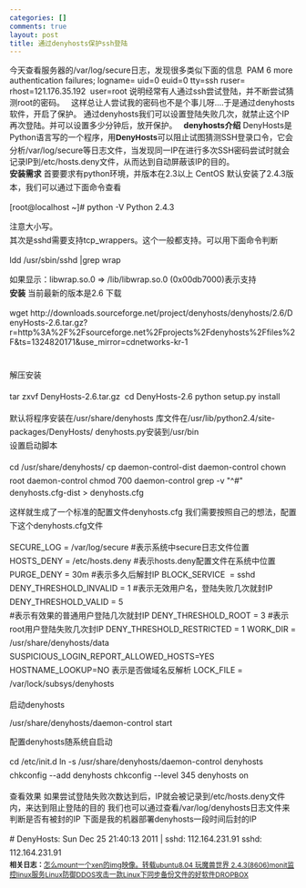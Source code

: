 ```yaml
--- 
categories: []
comments: true
layout: post
title: 通过denyhosts保护ssh登陆
---
```

今天查看服务器的/var/log/secure日志，发现很多类似下面的信息
 PAM 6 more authentication failures; logname= uid=0 euid=0 tty=ssh ruser= rhost=121.176.35.192  user=root
说明经常有人通过ssh尝试登陆，并不断尝试猜测root的密码。
 
这样总让人尝试我的密码也不是个事儿呀....于是通过denyhosts软件，开启了保护。
通过denyhosts我们可以设置登陆失败几次，就禁止这个IP再次登陆。并可以设置多少分钟后，放开保护。
 
<b>denyhosts介绍</b>
DenyHosts是Python语言写的一个程序，用<b style="font-family:arial, 宋体, sans-serif;font-size:14px;line-height:24px;">DenyHosts</b>可以阻止试图猜测SSH登录口令，它会分析/var/log/secure等日志文件，当发现同一IP在进行多次SSH密码尝试时就会记录IP到/etc/hosts.deny文件，从而达到自动屏蔽该IP的目的。
<br>
<b>安装需求</b>
<span class="Apple-style-span" style="font-size:14px;line-height:24px;">首要要求有python环境，并版本在2.3以上</span>
<span class="Apple-style-span" style="font-size:14px;line-height:24px;">CentOS 默认安装了2.4.3版本，我们可以通过下面命令查看</span>
<span class="Apple-style-span" style="font-size:14px;line-height:24px;"><br></span>


<div id="kindeditor" class="quote">[root@localhost ~]# python -V
Python 2.4.3
</div>


<span class="Apple-style-span" style="font-size:14px;line-height:24px;">注意大小写。</span>
<span class="Apple-style-span" style="font-size:14px;line-height:24px;"><br></span>
<span class="Apple-style-span" style="font-size:14px;line-height:24px;">其次是sshd需要支持tcp_wrappers。这个一般都支持。可以用下面命令判断</span>

<div id="kindeditor" class="quote">ldd /usr/sbin/sshd |grep wrap</div>

<span class="Apple-style-span" style="font-size:14px;line-height:24px;">如果显示：libwrap.so.0 => /lib/libwrap.so.0 (0x00db7000)表示支持</span>
<span class="Apple-style-span" style="font-size:14px;line-height:24px;"><br></span>
<span class="Apple-style-span" style="font-size:14px;line-height:24px;"><b>安装</b></span>
<span class="Apple-style-span" style="font-size:14px;line-height:24px;">当前最新的版本是2.6</span>
<span class="Apple-style-span" style="font-size:14px;line-height:24px;">下载</span>

<div id="kindeditor" class="quote">wget http://downloads.sourceforge.net/project/denyhosts/denyhosts/2.6/DenyHosts-2.6.tar.gz?r=http%3A%2F%2Fsourceforge.net%2Fprojects%2Fdenyhosts%2Ffiles%2F&ts=1324820171&use_mirror=cdnetworks-kr-1</div>

<span class="Apple-style-span" style="font-size:14px;line-height:24px;"><br></span>
<span class="Apple-style-span" style="font-size:14px;line-height:24px;">解压安装</span>

<div id="kindeditor" class="quote">
<span class="Apple-style-span" style="font-size:14px;line-height:24px;">tar zxvf DenyHosts-2.6.tar.gz </span>
<span class="Apple-style-span" style="font-size:14px;line-height:24px;">cd DenyHosts-2.6</span>
<span class="Apple-style-span" style="font-size:14px;line-height:24px;">python setup.py install</span>
</div>

<span class="Apple-style-span" style="font-size:14px;line-height:24px;">默认将程序安装在/usr/share/denyhosts</span>
<span class="Apple-style-span" style="font-size:14px;line-height:24px;">库文件在/usr/lib/python2.4/site-packages/DenyHosts/</span>
<span class="Apple-style-span" style="font-size:14px;line-height:24px;">denyhosts.py安装到/usr/bin</span>
<span class="Apple-style-span" style="font-size:14px;line-height:24px;"><br></span>
<span class="Apple-style-span" style="font-size:14px;line-height:24px;">设置启动脚本</span>

<div id="kindeditor" class="quote">
<span class="Apple-style-span" style="font-size:14px;line-height:24px;">cd /usr/share/denyhosts/</span>
<span class="Apple-style-span" style="font-size:14px;line-height:24px;">cp daemon-control-dist daemon-control</span>
<span class="Apple-style-span" style="font-size:14px;line-height:24px;">chown root </span>daemon-control
chmod 700 daemon-control
grep -v "^#" denyhosts.cfg-dist > denyhosts.cfg
</div>

这样就生成了一个标准的配置文件denyhosts.cfg
<span class="Apple-style-span" style="font-size:14px;line-height:24px;">我们需要按照自己的想法，配置下这个denyhosts.cfg文件</span>


<div id="kindeditor" class="quote" style="font-size:14px;line-height:24px;">SECURE_LOG = /var/log/secure
#表示系统中secure日志文件位置
HOSTS_DENY = /etc/hosts.deny
#表示hosts.deny配置文件在系统中位置
PURGE_DENY = 30m
#表示多久后解封IP
BLOCK_SERVICE  = sshd
DENY_THRESHOLD_INVALID = 1
#表示无效用户名，登陆失败几次就封IP
DENY_THRESHOLD_VALID = 5<br>
#表示有效果的普通用户登陆几次就封IP
DENY_THRESHOLD_ROOT = 3
#表示root用户登陆失败几次封IP
DENY_THRESHOLD_RESTRICTED = 1
WORK_DIR = /usr/share/denyhosts/data
SUSPICIOUS_LOGIN_REPORT_ALLOWED_HOSTS=YES
HOSTNAME_LOOKUP=NO
表示是否做域名反解析
LOCK_FILE = /var/lock/subsys/denyhosts
</div>

启动denyhosts

<div id="kindeditor" class="quote">/usr/share/denyhosts/daemon-control start</div>

配置denyhosts随系统自启动

<div id="kindeditor" class="quote" style="font-size:14px;line-height:24px;">cd /etc/init.d
ln -s /usr/share/denyhosts/daemon-control denyhosts
chkconfig --add denyhosts
chkconfig --level 345 denyhosts on
</div>


查看效果
如果尝试登陆失败次数达到后，IP就会被记录到/etc/hosts.deny文件内，来达到阻止登陆的目的
我们也可以通过查看/var/log/denyhosts日志文件来判断是否有被封的IP
下面是我的机器部署denyhosts一段时间后封的IP


<div id="kindeditor" class="quote">
<span class="Apple-style-span" style="font-size:14px;line-height:24px;"># DenyHosts: Sun Dec 25 21:40:13 2011 | sshd: 112.164.231.91</span>
<span class="Apple-style-span" style="font-size:14px;line-height:24px;">sshd: 112.164.231.91</span>
</div>






<div id="related_log" style="font-size:12px">
<b>相关日志：</b><a href="http://xinlogs.com/post/10">怎么mount一个xen的img映像。转载</a><a href="http://xinlogs.com/wow-on-ubuntu-linux">ubuntu8.04 玩魔兽世界 2.4.3(8606)</a><a href="http://xinlogs.com/monit-to-monitor-services">monit监控linux服务</a><a href="http://xinlogs.com/linux-ddos-defender">Linux防御DDOS攻击</a><a href="http://xinlogs.com/vps-dropbox-install">一款Linux下同步备份文件的好软件DROPBOX</a>
</div>
